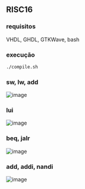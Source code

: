 ## RISC16
### requisitos
VHDL, GHDL, GTKWave, bash
### execução
```bash
./compile.sh
```
### sw, lw, add
![image](https://github.com/eduardoadf21/risc16/assets/83970615/25158d80-45e1-4493-8a60-2dc6678db104)
### lui
![image](https://github.com/eduardoadf21/risc16/assets/83970615/e3f7cf73-4343-4c37-a025-3bed104a3fce)
### beq, jalr
![image](https://github.com/eduardoadf21/risc16/assets/83970615/735fde7c-5b40-4d40-b980-f4c15dd79fcb)
### add, addi, nandi
![image](https://github.com/eduardoadf21/risc16/assets/83970615/09ea3af7-4253-40f5-a919-9c9ef4b04c7a)



